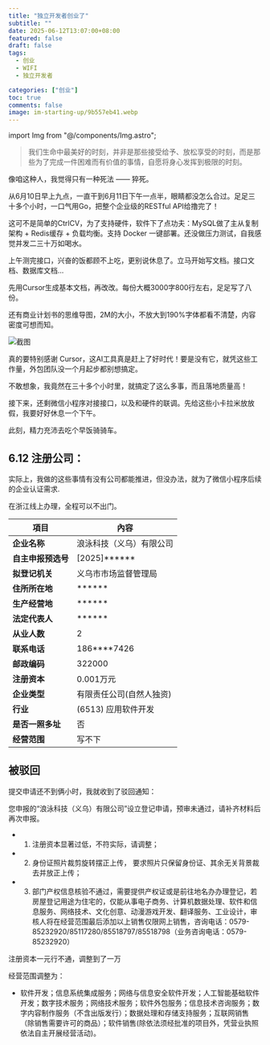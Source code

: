 ```yaml
---
title: "独立开发者创业了"
subtitle: ""
date: 2025-06-12T13:07:00+08:00
featured: false
draft: false
tags:
  - 创业
  - WIFI
  - 独立开发者

categories: ["创业"]
toc: true
comments: false
image: im-starting-up/9b557eb41.webp
---
```

import Img from "@/components/Img.astro";

> 我们生命中最美好的时刻，并非是那些接受给予、放松享受的时刻，而是那些为了完成一件困难而有价值的事情，自愿将身心发挥到极限的时刻。

像咱这种人，我觉得只有一种死法 —— 猝死。

从6月10日早上九点，一直干到6月11日下午一点半，眼睛都没怎么合过。足足三十多个小时，一口气用Go，把整个企业级的RESTful API给撸完了！

这可不是简单的CtrlCV，为了支持硬件，软件下了点功夫：MySQL做了主从复制架构 + Redis缓存 + 负载均衡。支持 Docker 一键部署。还没做压力测试，自我感觉并发二三十万如喝水。

上午测完接口，兴奋的饭都顾不上吃，更别说休息了。立马开始写文档。接口文档、数据库文档...

先用Cursor生成基本文档，再改改。每份大概3000字800行左右，足足写了八份。

还有商业计划书的思维导图，2M的大小，不放大到190%字体都看不清楚，内容密度可想而知。

<Img
  src="740fba9c9.webp"
  exif={false}
  caption="false"
  alt="截图"
/>

真的要特别感谢 Cursor，这AI工具真是赶上了好时代！要是没有它，就凭这些工作量，外包团队没一个月起步都别想搞定。

不敢想象，我竟然在三十多个小时里，就搞定了这么多事，而且落地质量高！

接下来，还剩微信小程序对接接口，以及和硬件的联调。先给这些小卡拉米放放假，我要好好休息一个下午。

此刻，精力充沛去吃个早饭骑骑车。

## 6.12 注册公司：

实际上，我做的这些事情有没有公司都能推进，但没办法，就为了微信小程序后续的企业认证需求.

在浙江线上办理，全程可以不出门。

| 項目 | 內容 |
|---|---|
| **企业名称** | 浪泳科技（义乌）有限公司 |
| **自主申报预选号** | [2025]****** |
| **拟登记机关** | 义乌市市场监督管理局 |
| **住所所在地** | ****** |
| **生产经营地** | ****** |
| **法定代表人** | ****** |
| **从业人数** | 2 |
| **联系电话** | 186****7426 |
| **邮政编码** | 322000 |
| **注册资本** | 0.001万元 |
| **企业类型** | 有限责任公司(自然人独资) |
| **行业** | (6513) 应用软件开发 |
| **是否一照多址** | 否 |
| **经营范围**| 写不下 |

## 被驳回

提交申请还不到俩小时，我就收到了驳回通知：

您申报的“浪泳科技（义乌）有限公司”设立登记申请，预审未通过，请补齐材料后再次申报。

 * 1. 注册资本显著过低，不符实际，请调整；

 * 2. 身份证照片裁剪旋转摆正上传， 要求照片只保留身份证、其余无关背景裁去并放正上传；

 * 3. 部门产权信息核验不通过，需要提供产权证或是前往地名办办理登记，若房屋登记用途为住宅的，仅能从事电子商务、计算机数据处理、软件和信息服务、网络技术、文化创意、动漫游戏开发、翻译服务、工业设计，审核人将在经营范围最后添加以上销售仅限网上销售，咨询电话：0579-85232920/85117280/85518797/85518798（业务咨询电话：0579-85232920）

注册资本一元行不通，调整到了一万

经营范围调整为：

 * 软件开发；信息系统集成服务；网络与信息安全软件开发；人工智能基础软件开发；数字技术服务；网络技术服务；软件外包服务；信息技术咨询服务；数字内容制作服务（不含出版发行）；数据处理和存储支持服务；互联网销售（除销售需要许可的商品）；软件销售(除依法须经批准的项目外，凭营业执照依法自主开展经营活动)。
